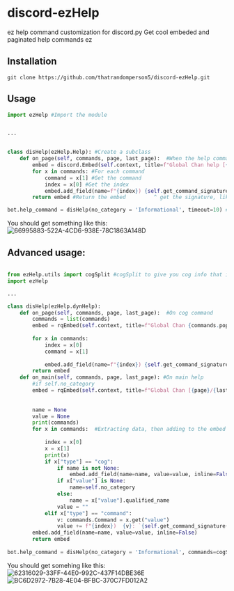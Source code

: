 # discord-ezHelp
ez help command customization for discord.py
Get cool embeded and paginated help commands ez
## Installation

```git
git clone https://github.com/thatrandomperson5/discord-ezHelp.git
```
## Usage
```py
import ezHelp #Import the module


...


class disHelp(ezHelp.Help): #Create a subclass
    def on_page(self, commands, page, last_page):  #When the help command needs a page, gives you the commands on the page(enumerated), the current page and the last page
        embed = discord.Embed(self.context, title=f"Global Chan help [{page}/{last_page}]") #Create the embed
        for x in commands: #For each command
            command = x[1] #Get the command
            index = x[0] #Get the index
            embed.add_field(name=f"{index}) {self.get_command_signature(command)}", value=command.short_doc,inline=False)
        return embed #Return the embed         ^ get the signature, like prefix!commandname <option> [True|False] ^ Get the short description

bot.help_command = disHelp(no_category = 'Informational', timeout=10) #Set the help_command to your help command with the timeout of 10s

```

You should get something like this:
![66995883-522A-4CD6-938E-78C1863A148D](https://user-images.githubusercontent.com/94306853/184012653-d47683af-7d52-407f-b321-e0ccce2395cd.jpeg)


## Advanced usage:
```py

from ezHelp.utils import cogSplit #cogSplit to give you cog info that is able to be paginated
import ezHelp

...

class disHelp(ezHelp.dynHelp):
    def on_page(self, commands, page, last_page):  #On cog command
        commands = list(commands)
        embed = rqEmbed(self.context, title=f"Global Chan {commands.pop(len(commands)-1)[1]} [{page}/{last_page}]")
        
        for x in commands:
            index = x[0]
            command = x[1]
            
            embed.add_field(name=f"{index}) {self.get_command_signature(command)}", value=command.short_doc,inline=False)
        return embed
    def on_main(self, commands, page, last_page): #On main help
        #if self.no_category
        embed = rqEmbed(self.context, title=f"Global Chan [{page}/{last_page}]")
        
        
        name = None
        value = None
        print(commands)
        for x in commands:  #Extracting data, then adding to the embed
            
            index = x[0]
            x = x[1]
            print(x)
            if x["type"] == "cog":
                if name is not None:
                    embed.add_field(name=name, value=value, inline=False)
                if x["value"] is None:
                    name=self.no_category
                else:
                    name = x["value"].qualified_name
                value = ""
            elif x["type"] == "command":
                v: commands.Command = x.get("value")
                value += f"{index})  {v}: `{self.get_command_signature(v)}`\n{v.short_doc}\n"
        embed.add_field(name=name, value=value, inline=False)
        return embed
        
bot.help_command = disHelp(no_category = 'Informational', commands=cogSplit)  #Use the cogsplit pre-processer
```
You should get somehing like this:
![62316029-33FF-44E0-992C-437F14DBE36E](https://user-images.githubusercontent.com/94306853/184146949-26a340f1-72ed-4aee-b6e2-7b7eb709b049.jpeg)
![BC6D2972-7B28-4E04-BFBC-370C7FD012A2](https://user-images.githubusercontent.com/94306853/184146953-ac1efce8-4f6d-475f-a0cc-2f008026f42c.jpeg)
